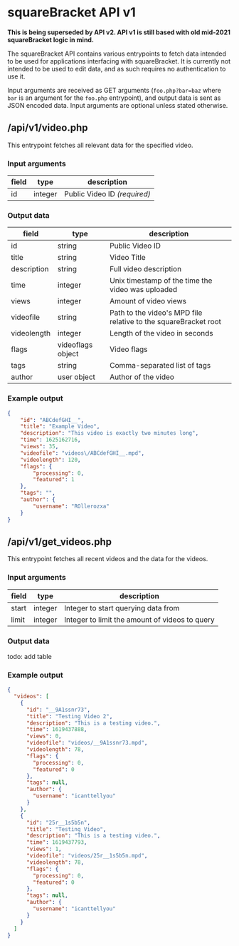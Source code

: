 # squareBracket API v1
**This is being superseded by API v2. API v1 is still based with old mid-2021 squareBracket logic in mind.**

The squareBracket API contains various entrypoints to fetch data intended to be used for applications interfacing with squareBracket. It is currently not intended to be used to edit data, and as such requires no authentication to use it.

Input arguments are received as GET arguments (`foo.php?bar=baz` where `bar` is an argument for the `foo.php` entrypoint), and output data is sent as JSON encoded data. Input arguments are optional unless stated otherwise.

## /api/v1/video.php

This entrypoint fetches all relevant data for the specified video.

### Input arguments

| field | type    | description                  |
| ----- | ------- | ---------------------------- |
| id    | integer | Public Video ID *(required)* |

### Output data

| field       | type              | description                                                     |
| ----------- | ----------------- | --------------------------------------------------------------- |
| id          | string            | Public Video ID                                                 |
| title       | string            | Video Title                                                     |
| description | string            | Full video description                                          |
| time        | integer           | Unix timestamp of the time the video was uploaded               |
| views       | integer           | Amount of video views                                           |
| videofile   | string            | Path to the video's MPD file relative to the squareBracket root |
| videolength | integer           | Length of the video in seconds                                  |
| flags       | videoflags object | Video flags                                                     |
| tags        | string            | Comma-separated list of tags                                    |
| author      | user object       | Author of the video                                             |

### Example output

```json
{
	"id": "ABCdefGHI__",
	"title": "Example Video",
	"description": "This video is exactly two minutes long",
	"time": 1625162716,
	"views": 35,
	"videofile": "videos\/ABCdefGHI__.mpd",
	"videolength": 120,
	"flags": {
		"processing": 0,
		"featured": 1
	},
	"tags": "",
	"author": {
		"username": "ROllerozxa"
	}
}
```

## /api/v1/get_videos.php

This entrypoint fetches all recent videos and the data for the videos.

### Input arguments

| field | type    | description                                    |
| ----- | ------- | ---------------------------------------------- |
| start | integer | Integer to start querying data from            |
| limit | integer | Integer to limit the amount of videos to query |

### Output data

todo: add table

### Example output

```json
{
  "videos": [
    {
      "id": "__9A1ssnr73",
      "title": "Testing Video 2",
      "description": "This is a testing video.",
      "time": 1619437888,
      "views": 0,
      "videofile": "videos/__9A1ssnr73.mpd",
      "videolength": 78,
      "flags": {
        "processing": 0,
        "featured": 0
      },
      "tags": null,
      "author": {
        "username": "icanttellyou"
      }
    },
    {
      "id": "25r__1s5b5n",
      "title": "Testing Video",
      "description": "This is a testing video.",
      "time": 1619437793,
      "views": 1,
      "videofile": "videos/25r__1s5b5n.mpd",
      "videolength": 78,
      "flags": {
        "processing": 0,
        "featured": 0
      },
      "tags": null,
      "author": {
        "username": "icanttellyou"
      }
    }
  ]
}
```
